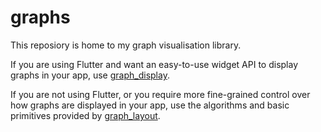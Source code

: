 # graphs

This reposiory is home to my graph visualisation library.

If you are using Flutter and want an easy-to-use widget API to display graphs in your app, use [graph_display](./graph_display).

If you are not using Flutter, or you require more fine-grained control over how graphs are displayed in your app, use the algorithms and basic primitives provided by [graph_layout](./graph_layout).

